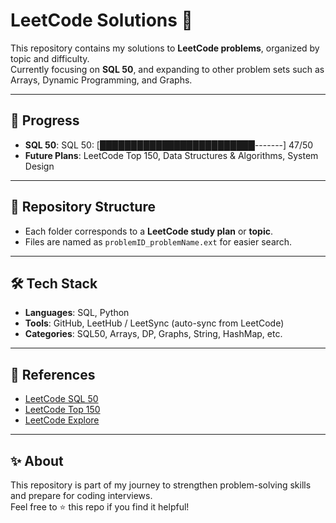 # LeetCode Solutions 🚀

This repository contains my solutions to **LeetCode problems**, organized by topic and difficulty.  
Currently focusing on **SQL 50**, and expanding to other problem sets such as Arrays, Dynamic Programming, and Graphs.

---

## 📌 Progress

- **SQL 50**: SQL 50: [█████████████████████████-------] 47/50
- **Future Plans**: LeetCode Top 150, Data Structures & Algorithms, System Design

---

## 📂 Repository Structure

- Each folder corresponds to a **LeetCode study plan** or **topic**.  
- Files are named as `problemID_problemName.ext` for easier search.  

---

## 🛠️ Tech Stack

- **Languages**: SQL, Python  
- **Tools**: GitHub, LeetHub / LeetSync (auto-sync from LeetCode)  
- **Categories**: SQL50, Arrays, DP, Graphs, String, HashMap, etc.  

---

## 📖 References

- [LeetCode SQL 50](https://leetcode.com/studyplan/top-sql-50/)  
- [LeetCode Top 150](https://leetcode.com/studyplan/top-interview-150/)  
- [LeetCode Explore](https://leetcode.com/explore/)  

---

## ✨ About

This repository is part of my journey to strengthen problem-solving skills and prepare for coding interviews.  
Feel free to ⭐ this repo if you find it helpful!

